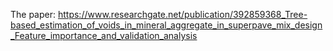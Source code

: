 The paper: https://www.researchgate.net/publication/392859368_Tree-based_estimation_of_voids_in_mineral_aggregate_in_superpave_mix_design_Feature_importance_and_validation_analysis
